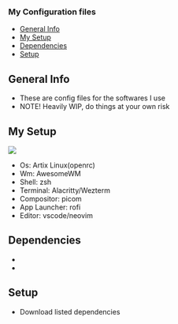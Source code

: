 ### My Configuration files
- [General Info](#general-info)
- [My Setup](#my-setup)
- [Dependencies](#dependencies)
- [Setup](#setup)

## General Info
*   These are config files for the softwares I use
*   NOTE! Heavily WIP, do things at your own risk

## My Setup
![]("assets/home.png")
* Os: Artix Linux(openrc)
* Wm: AwesomeWM
* Shell: zsh
* Terminal: Alacritty/Wezterm
* Compositor: picom
* App Launcher: rofi
* Editor: vscode/neovim

## Dependencies
*
*

## Setup
* Download listed dependencies


